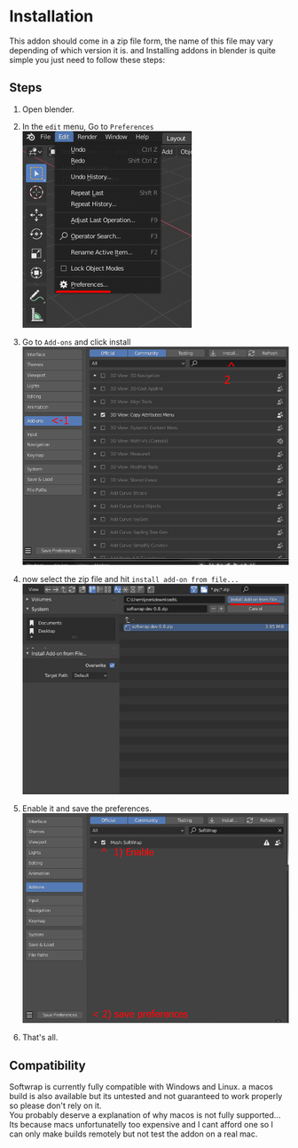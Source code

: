 
# Installation

This addon should come in a zip file form, the name of this file may vary depending of which version it is. and Installing addons in blender is quite simple you just need to follow these steps:


## Steps

1. Open blender.
2. In the `edit` menu, Go to `Preferences`  
  ![](img/Edit-Preferences.png)



3. Go to `Add-ons` and click install  
  ![](img/addons-install.png)



4. now select the zip file and hit `install add-on from file...`  
  ![](img/install-from-file.png)



5. Enable it and save the preferences.  
  ![](img/enable-save.png)


6. That's all.



## Compatibility

Softwrap is currently fully compatible with Windows and Linux. a macos build is also available but its untested and not guaranteed to work properly so please don't rely on it.  
You probably deserve a explanation of why macos is not fully supported... Its because macs unfortunatelly too expensive and I cant afford one so I can only make builds remotely but not test the addon on a real mac.
